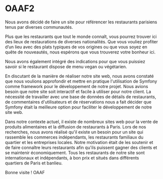 # OAAF2
Nous avons décidé de faire un site pour référencer les restaurants parisiens tenus par diverses communautés.

Plus que les restaurants que tout le monde connaît, vous pourrez trouver ici des lieux de restaurations de diverses nationalités. 
Que vous vouliez profiter d’un lieu avec des plats typiques de vos origines ou que vous soyez en quête de nouveautés, nous espérons que vous trouverez votre bonheur ici.

Nous avons également intégré des indications pour que vous puissiez savoir si le restaurant dispose de menu vegan ou végétarien.

En discutant de la manière de réaliser notre site web, 
nous avons constaté que nous voulions approfondir et mettre en pratique l'utilisation de Symfony comme framework pour le développement de notre projet.
Nous avions besoin que notre site soit interactif et facile à utiliser pour notre client. 
La nécessité de travailler avec une base de données de détails de restaurants, 
de commentaires d'utilisateurs et de réservations nous a fait décider que Symfony était la meilleure option pour faciliter le développement de notre site web.

Dans notre contexte actuel, il existe de nombreux sites web pour la vente de produits alimentaires et la diffusion de restaurants à Paris. 
Lors de nos recherches, nous avons réalisé qu'il existe un besoin pour un site qui rassemble les commerces indépendants, les restaurants familiaux du quartier et les entreprises locales. 
Notre motivation était de les soutenir et de faire connaître leurs restaurants afin qu'ils puissent gagner des clients et se maintenir économiquement. 
Tous les restaurants de notre site sont internationaux et indépendants, à bon prix et situés dans différents quartiers de Paris et banlieu.

Bonne visite !
OAAF
